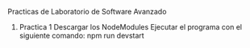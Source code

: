 Practicas de Laboratorio de Software Avanzado
1. Practica 1
	Descargar los NodeModules
	Ejecutar el programa con el siguiente comando: npm run devstart